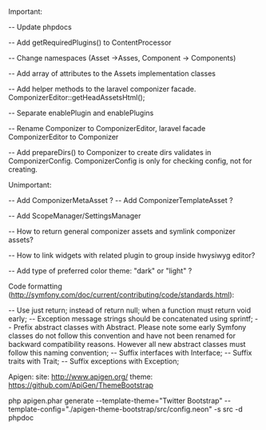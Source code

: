 Important:

-- Update phpdocs

-- Add getRequiredPlugins() to ContentProcessor

-- Change namespaces (Asset ->Asses, Component -> Components)

-- Add array of attributes to the Assets implementation classes

-- Add helper methods to the laravel componizer facade. ComponizerEditor::getHeadAssetsHtml();

-- Separate enablePlugin and enablePlugins

-- Rename Componizer to ComponizerEditor, laravel facade ComponizerEditor to Componizer

-- Add prepareDirs() to Componizer to create dirs validates in ComponizerConfig. ComponizerConfig is only for checking config, not for creating.

Unimportant:

-- Add ComponizerMetaAsset ?
-- Add ComponizerTemplateAsset ?

-- Add ScopeManager/SettingsManager

-- How to return general componizer assets and symlink componizer assets?

-- How to link widgets with related plugin to group inside hwysiwyg editor?

-- Add type of preferred color theme: "dark" or "light"  ?

Code formatting (http://symfony.com/doc/current/contributing/code/standards.html):

-- Use just return; instead of return null; when a function must return void early;
-- Exception message strings should be concatenated using sprintf;
-- Prefix abstract classes with Abstract. Please note some early Symfony classes do not follow this convention and have not been renamed for backward compatibility reasons. However all new abstract classes must follow this naming convention;
-- Suffix interfaces with Interface;
-- Suffix traits with Trait;
-- Suffix exceptions with Exception;

Apigen:
site: http://www.apigen.org/
theme: https://github.com/ApiGen/ThemeBootstrap

php apigen.phar generate --template-theme="Twitter Bootstrap" --template-config="./apigen-theme-bootstrap/src/config.neon" -s src -d phpdoc

